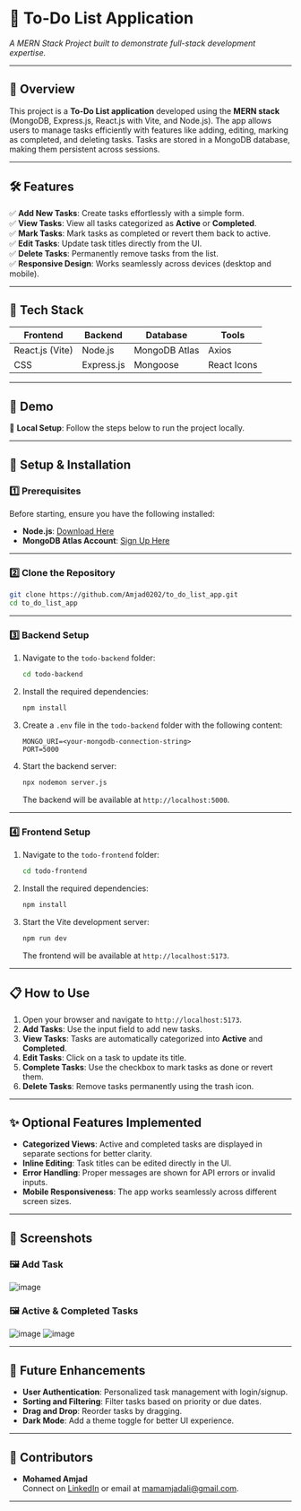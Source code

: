 
# 🎯 **To-Do List Application**  
_A MERN Stack Project built to demonstrate full-stack development expertise._

---

## 🚀 **Overview**

This project is a **To-Do List application** developed using the **MERN stack** (MongoDB, Express.js, React.js with Vite, and Node.js). The app allows users to manage tasks efficiently with features like adding, editing, marking as completed, and deleting tasks. Tasks are stored in a MongoDB database, making them persistent across sessions.

---

## 🛠️ **Features**
✅ **Add New Tasks**: Create tasks effortlessly with a simple form.  
✅ **View Tasks**: View all tasks categorized as **Active** or **Completed**.  
✅ **Mark Tasks**: Mark tasks as completed or revert them back to active.  
✅ **Edit Tasks**: Update task titles directly from the UI.  
✅ **Delete Tasks**: Permanently remove tasks from the list.  
✅ **Responsive Design**: Works seamlessly across devices (desktop and mobile).  

---

## 📂 **Tech Stack**

| Frontend         | Backend          | Database       | Tools             |
|-------------------|------------------|----------------|-------------------|
| React.js (Vite)  | Node.js          | MongoDB Atlas  | Axios             |
| CSS              | Express.js       | Mongoose       | React Icons       |

---

## 🎯 **Demo**

📍 **Local Setup**: Follow the steps below to run the project locally.

---

## 🔧 **Setup & Installation**

### 1️⃣ Prerequisites  
Before starting, ensure you have the following installed:  
- **Node.js**: [Download Here](https://nodejs.org/)  
- **MongoDB Atlas Account**: [Sign Up Here](https://www.mongodb.com/cloud/atlas)  

---

### 2️⃣ Clone the Repository  
```bash
git clone https://github.com/Amjad0202/to_do_list_app.git
cd to_do_list_app
```

---

### 3️⃣ Backend Setup  
1. Navigate to the `todo-backend` folder:  
   ```bash
   cd todo-backend
   ```
2. Install the required dependencies:  
   ```bash
   npm install
   ```
3. Create a `.env` file in the `todo-backend` folder with the following content:  
   ```plaintext
   MONGO_URI=<your-mongodb-connection-string>
   PORT=5000
   ```
4. Start the backend server:  
   ```bash
   npx nodemon server.js
   ```
   The backend will be available at `http://localhost:5000`.

---

### 4️⃣ Frontend Setup  
1. Navigate to the `todo-frontend` folder:  
   ```bash
   cd todo-frontend
   ```
2. Install the required dependencies:  
   ```bash
   npm install
   ```
3. Start the Vite development server:  
   ```bash
   npm run dev
   ```
   The frontend will be available at `http://localhost:5173`.

---

## 📋 **How to Use**

1. Open your browser and navigate to `http://localhost:5173`.  
2. **Add Tasks**: Use the input field to add new tasks.  
3. **View Tasks**: Tasks are automatically categorized into **Active** and **Completed**.  
4. **Edit Tasks**: Click on a task to update its title.  
5. **Complete Tasks**: Use the checkbox to mark tasks as done or revert them.  
6. **Delete Tasks**: Remove tasks permanently using the trash icon.

---

## ✨ **Optional Features Implemented**
- **Categorized Views**: Active and completed tasks are displayed in separate sections for better clarity.  
- **Inline Editing**: Task titles can be edited directly in the UI.  
- **Error Handling**: Proper messages are shown for API errors or invalid inputs.  
- **Mobile Responsiveness**: The app works seamlessly across different screen sizes.  

---

## 📸 **Screenshots**

### 🖼️ Add Task
![image](https://github.com/user-attachments/assets/2b54ca3b-9275-47ef-8e58-b4c729548e93)
 

### 🖼️ Active & Completed Tasks
![image](https://github.com/user-attachments/assets/dbc0030c-81cb-4eba-b89f-ea4272d634cd)
![image](https://github.com/user-attachments/assets/db02036e-94eb-41a2-a19d-ba47d9f2a14c)


---

## 🔮 **Future Enhancements**
- **User Authentication**: Personalized task management with login/signup.  
- **Sorting and Filtering**: Filter tasks based on priority or due dates.  
- **Drag and Drop**: Reorder tasks by dragging.  
- **Dark Mode**: Add a theme toggle for better UI experience.  

---


## 🌟 **Contributors**
- **Mohamed Amjad**  
  Connect on [LinkedIn](https://www.linkedin.com/in/mohamedamjad/) or email at mamamjadali@gmail.com.

---
